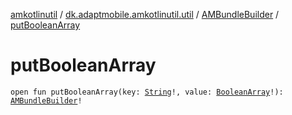 [amkotlinutil](../../index.md) / [dk.adaptmobile.amkotlinutil.util](../index.md) / [AMBundleBuilder](index.md) / [putBooleanArray](put-boolean-array.md)

# putBooleanArray

`open fun putBooleanArray(key: `[`String`](https://kotlinlang.org/api/latest/jvm/stdlib/kotlin/-string/index.html)`!, value: `[`BooleanArray`](https://kotlinlang.org/api/latest/jvm/stdlib/kotlin/-boolean-array/index.html)`!): `[`AMBundleBuilder`](index.md)`!`